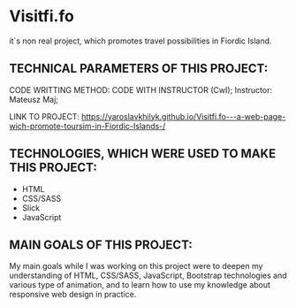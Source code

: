 # Visitfi.fo 

it`s non real project, which promotes travel possibilities in Fiordic Island. 

## TECHNICAL PARAMETERS OF THIS PROJECT:

CODE WRITTING METHOD: CODE WITH INSTRUCTOR (CwI); Instructor: Mateusz Maj;

LINK TO PROJECT: https://yaroslavkhilyk.github.io/Visitfi.fo---a-web-page-wich-promote-toursim-in-Fiordic-Islands-/

## TECHNOLOGIES, WHICH WERE USED TO MAKE THIS PROJECT:

* HTML
* CSS/SASS
* Slick
* JavaScript

## MAIN GOALS OF THIS PROJECT:

My main goals while I was working on this project were to deepen my understanding of HTML, CSS/SASS, JavaScript, Bootstrap technologies and various type of animation, and to learn how to use my knowledge about responsive web design in practice.

